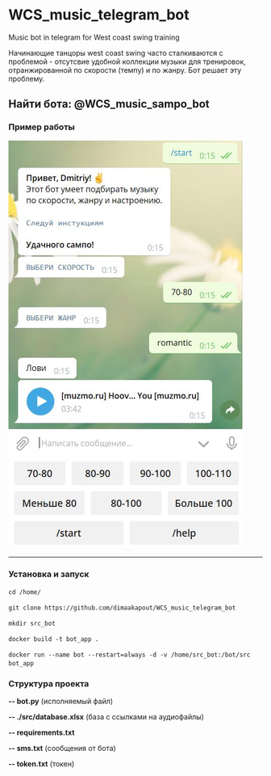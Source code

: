 # WCS_music_telegram_bot
Music bot in telegram for West coast swing training 

Начинающие танцоры west coast swing часто сталкиваются с проблемой - отсутсвие удобной коллекции музыки для тренировок, отранжированной по скорости (темпу) и по жанру. Бот решает эту проблему.

Найти бота: **@WCS_music_sampo_bot**
------------

### Пример работы
![](https://github.com/dimaakapout/WCS_music_telegram_bot/blob/master/example.JPG)

------------

### Установка и запуск
`cd /home/`

`git clone https://github.com/dimaakapout/WCS_music_telegram_bot`

`mkdir src_bot`

`docker build -t bot_app .`

`docker run --name bot --restart=always -d -v /home/src_bot:/bot/src bot_app`



### Структура проекта

**-- bot.py**  (исполняемый файл)

**-- ./src/database.xlsx**  (база c ссылками на аудиофайлы)

**-- requirements.txt** 

**-- sms.txt**    (сообщения от бота)

**-- token.txt**    (токен)


